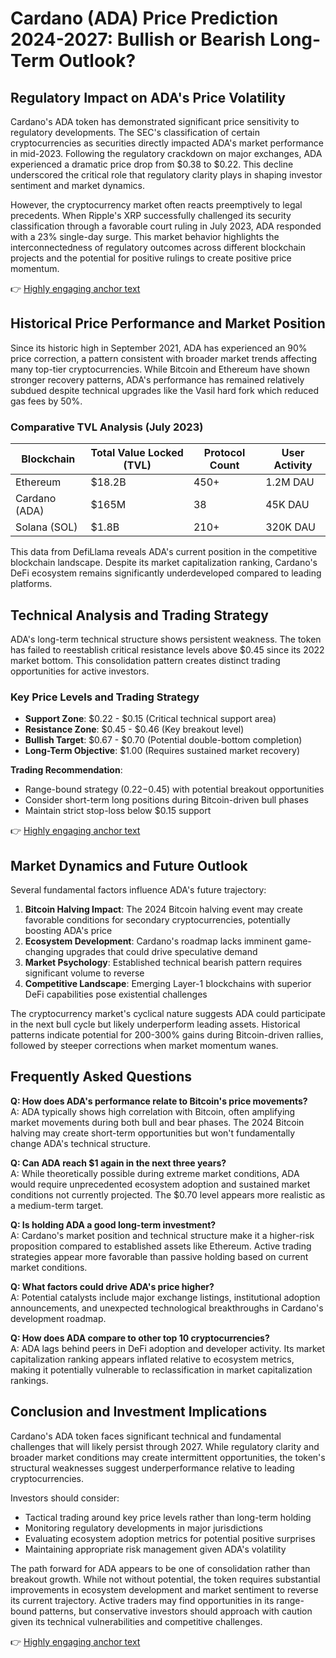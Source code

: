 # Cardano (ADA) Price Prediction 2024-2027: Bullish or Bearish Long-Term Outlook?

## Regulatory Impact on ADA's Price Volatility

Cardano's ADA token has demonstrated significant price sensitivity to regulatory developments. The SEC's classification of certain cryptocurrencies as securities directly impacted ADA's market performance in mid-2023. Following the regulatory crackdown on major exchanges, ADA experienced a dramatic price drop from $0.38 to $0.22. This decline underscored the critical role that regulatory clarity plays in shaping investor sentiment and market dynamics.

However, the cryptocurrency market often reacts preemptively to legal precedents. When Ripple's XRP successfully challenged its security classification through a favorable court ruling in July 2023, ADA responded with a 23% single-day surge. This market behavior highlights the interconnectedness of regulatory outcomes across different blockchain projects and the potential for positive rulings to create positive price momentum.

👉 [Highly engaging anchor text](https://bit.ly/okx-bonus)

## Historical Price Performance and Market Position

Since its historic high in September 2021, ADA has experienced an 90% price correction, a pattern consistent with broader market trends affecting many top-tier cryptocurrencies. While Bitcoin and Ethereum have shown stronger recovery patterns, ADA's performance has remained relatively subdued despite technical upgrades like the Vasil hard fork which reduced gas fees by 50%.

### Comparative TVL Analysis (July 2023)
| Blockchain       | Total Value Locked (TVL) | Protocol Count | User Activity |
|------------------|--------------------------|----------------|---------------|
| Ethereum         | $18.2B                  | 450+           | 1.2M DAU      |
| Cardano (ADA)    | $165M                   | 38             | 45K DAU       |
| Solana (SOL)     | $1.8B                   | 210+           | 320K DAU      |

This data from DefiLlama reveals ADA's current position in the competitive blockchain landscape. Despite its market capitalization ranking, Cardano's DeFi ecosystem remains significantly underdeveloped compared to leading platforms.

## Technical Analysis and Trading Strategy

ADA's long-term technical structure shows persistent weakness. The token has failed to reestablish critical resistance levels above $0.45 since its 2022 market bottom. This consolidation pattern creates distinct trading opportunities for active investors.

### Key Price Levels and Trading Strategy
- **Support Zone**: $0.22 - $0.15 (Critical technical support area)
- **Resistance Zone**: $0.45 - $0.46 (Key breakout level)
- **Bullish Target**: $0.67 - $0.70 (Potential double-bottom completion)
- **Long-Term Objective**: $1.00 (Requires sustained market recovery)

**Trading Recommendation**: 
- Range-bound strategy ($0.22-$0.45) with potential breakout opportunities
- Consider short-term long positions during Bitcoin-driven bull phases
- Maintain strict stop-loss below $0.15 support

👉 [Highly engaging anchor text](https://bit.ly/okx-bonus)

## Market Dynamics and Future Outlook

Several fundamental factors influence ADA's future trajectory:

1. **Bitcoin Halving Impact**: The 2024 Bitcoin halving event may create favorable conditions for secondary cryptocurrencies, potentially boosting ADA's price
2. **Ecosystem Development**: Cardano's roadmap lacks imminent game-changing upgrades that could drive speculative demand
3. **Market Psychology**: Established technical bearish pattern requires significant volume to reverse
4. **Competitive Landscape**: Emerging Layer-1 blockchains with superior DeFi capabilities pose existential challenges

The cryptocurrency market's cyclical nature suggests ADA could participate in the next bull cycle but likely underperform leading assets. Historical patterns indicate potential for 200-300% gains during Bitcoin-driven rallies, followed by steeper corrections when market momentum wanes.

## Frequently Asked Questions

**Q: How does ADA's performance relate to Bitcoin's price movements?**  
A: ADA typically shows high correlation with Bitcoin, often amplifying market movements during both bull and bear phases. The 2024 Bitcoin halving may create short-term opportunities but won't fundamentally change ADA's technical structure.

**Q: Can ADA reach $1 again in the next three years?**  
A: While theoretically possible during extreme market conditions, ADA would require unprecedented ecosystem adoption and sustained market conditions not currently projected. The $0.70 level appears more realistic as a medium-term target.

**Q: Is holding ADA a good long-term investment?**  
A: Cardano's market position and technical structure make it a higher-risk proposition compared to established assets like Ethereum. Active trading strategies appear more favorable than passive holding based on current market conditions.

**Q: What factors could drive ADA's price higher?**  
A: Potential catalysts include major exchange listings, institutional adoption announcements, and unexpected technological breakthroughs in Cardano's development roadmap.

**Q: How does ADA compare to other top 10 cryptocurrencies?**  
A: ADA lags behind peers in DeFi adoption and developer activity. Its market capitalization ranking appears inflated relative to ecosystem metrics, making it potentially vulnerable to reclassification in market capitalization rankings.

## Conclusion and Investment Implications

Cardano's ADA token faces significant technical and fundamental challenges that will likely persist through 2027. While regulatory clarity and broader market conditions may create intermittent opportunities, the token's structural weaknesses suggest underperformance relative to leading cryptocurrencies.

Investors should consider:
- Tactical trading around key price levels rather than long-term holding
- Monitoring regulatory developments in major jurisdictions
- Evaluating ecosystem adoption metrics for potential positive surprises
- Maintaining appropriate risk management given ADA's volatility

The path forward for ADA appears to be one of consolidation rather than breakout growth. While not without potential, the token requires substantial improvements in ecosystem development and market sentiment to reverse its current trajectory. Active traders may find opportunities in its range-bound patterns, but conservative investors should approach with caution given its technical vulnerabilities and competitive challenges.

👉 [Highly engaging anchor text](https://bit.ly/okx-bonus)
